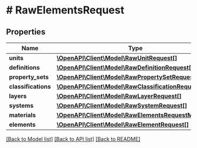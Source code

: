 # # RawElementsRequest

## Properties

Name | Type | Description | Notes
------------ | ------------- | ------------- | -------------
**units** | [**\OpenAPI\Client\Model\RawUnitRequest[]**](RawUnitRequest.md) |  | [optional]
**definitions** | [**\OpenAPI\Client\Model\RawDefinitionRequest[]**](RawDefinitionRequest.md) |  | [optional]
**property_sets** | [**\OpenAPI\Client\Model\RawPropertySetRequest[]**](RawPropertySetRequest.md) |  | [optional]
**classifications** | [**\OpenAPI\Client\Model\RawClassificationRequest[]**](RawClassificationRequest.md) |  | [optional]
**layers** | [**\OpenAPI\Client\Model\RawLayerRequest[]**](RawLayerRequest.md) |  | [optional]
**systems** | [**\OpenAPI\Client\Model\RawSystemRequest[]**](RawSystemRequest.md) |  | [optional]
**materials** | [**\OpenAPI\Client\Model\RawElementsRequestMaterials**](RawElementsRequestMaterials.md) |  | [optional]
**elements** | [**\OpenAPI\Client\Model\RawElementRequest[]**](RawElementRequest.md) |  |

[[Back to Model list]](../../README.md#models) [[Back to API list]](../../README.md#endpoints) [[Back to README]](../../README.md)
